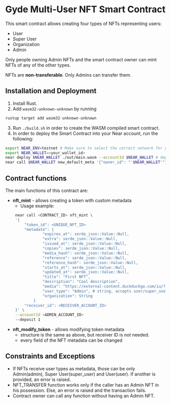 # Gyde Multi-User NFT Smart Contract

This smart contract allows creating four types of NFTs representing users:
* User
* Super User
* Organization
* Admin

Only people owning Admin NFTs and the smart contract owner can mint NFTs of any of the other types.

NFTs are **non-transferable**. Only Admins can transfer them.

## Installation and Deployment

1. Install Rust.
2. Add `wasm32-unknown-unknown` by running
```rust
rustup target add wasm32-unknown-unknown
```
3. Run `./build.sh` in order to create the WASM compiled smart contract.
4. In order to deploy the Smart Contract into your Near account, run the following:
```bash
export NEAR_ENV=testnet # Make sure to select the correct network for your usage. testnet is for testing, mainnet is the live environment
export NEAR_WALLET=<your_wallet_id>
near deploy $NEAR_WALLET ./out/main.wasm --accountId $NEAR_WALLET # deploy the smart contract on the account
near call $NEAR_WALLET new_default_meta '{"owner_id": "'$NEAR_WALLET'"}' --accountId $NEAR_WALLET # initialize the smart contract with default data
```

## Contract functions
 
 The main functions of this contract are:
 * **nft_mint** - allows creating a token with custom metadata
   * Usage example:
   ```bash
    near call <CONTRACT_ID> nft_mint \
    '{
        "token_id": <UNIQUE_NFT_ID>
        "metadata": {
                "expires_at": serde_json::Value::Null, 
                "extra": serde_json::Value::Null, 
                "issued_at": serde_json::Value::Null, 
                "copies": serde_json::Value::Null,
                "media_hash": serde_json::Value::Null,
                "reference": serde_json::Value::Null,
                "reference_hash": serde_json::Value::Null,
                "starts_at": serde_json::Value::Null,
                "updated_at": serde_json::Value::Null,
                "title": "First NFT",
                "description": "Cool description",
                "media": "https://external-content.duckduckgo.com/iu/?u=https%3A%2F%2Ftse3.mm.bing.net%2Fth%3Fid%3DOIP.Fhp4lHufCdTzTeGCAblOdgHaF7%26pid%3DApi&f=1",
                "user_type": "Admin", # string, accepts user/super_user/admin
                "organization": String
            }
        "receiver_id": <RECEIVER_ACCOUNT_ID> 
    }' \
    --accountId <ADMIN_ACCOUNT_ID>
    --deposit 1
   ```
 * **nft_modify_token** - allows modifying token metadata
   * structure is the same as above, but receiver ID is not needed.
   * every field of the NFT metadata can be changed


## Constraints and Exceptions

- If NFTs receive user types as metadata, those can be only Admin(admin), Super User(super_user) and User(user). If another is provided, an error is raised.
- NFT_TRANSFER function works only if the caller has an Admin NFT in his possession. Else, an error is raised and the transaction fails.
- Contract owner can call any function without having an Admin NFT.